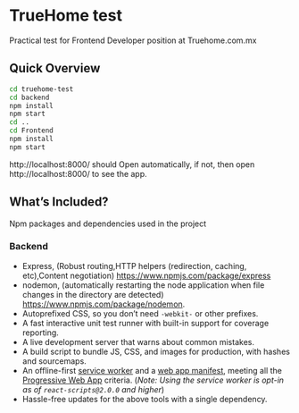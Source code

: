 # TrueHome test
Practical test for Frontend Developer position at Truehome.com.mx
## Quick Overview

```sh
cd truehome-test
cd backend
npm install 
npm start
cd ..
cd Frontend
npm install 
npm start
```
http://localhost:8000/ should Open automatically, if not, then open http://localhost:8000/ to see the app.

## What’s Included?

Npm packages and dependencies used in the project

### Backend

- Express, (Robust routing,HTTP helpers (redirection, caching, etc),Content negotiation) https://www.npmjs.com/package/express
- nodemon, (automatically restarting the node application when file changes in the directory are detected) https://www.npmjs.com/package/nodemon.
- Autoprefixed CSS, so you don’t need `-webkit-` or other prefixes.
- A fast interactive unit test runner with built-in support for coverage reporting.
- A live development server that warns about common mistakes.
- A build script to bundle JS, CSS, and images for production, with hashes and sourcemaps.
- An offline-first [service worker](https://developers.google.com/web/fundamentals/getting-started/primers/service-workers) and a [web app manifest](https://developers.google.com/web/fundamentals/engage-and-retain/web-app-manifest/), meeting all the [Progressive Web App](https://facebook.github.io/create-react-app/docs/making-a-progressive-web-app) criteria. (_Note: Using the service worker is opt-in as of `react-scripts@2.0.0` and higher_)
- Hassle-free updates for the above tools with a single dependency.